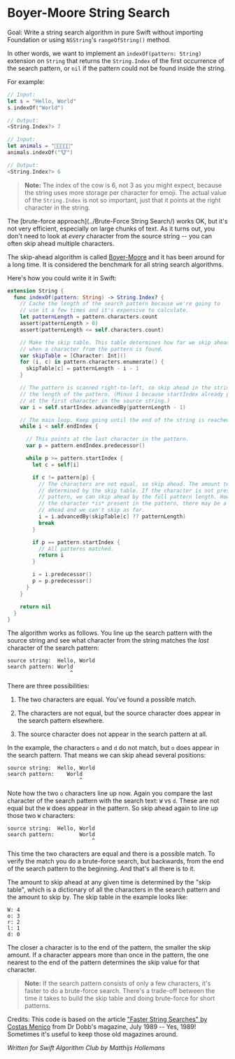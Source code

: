 # Boyer-Moore String Search

Goal: Write a string search algorithm in pure Swift without importing Foundation or using `NSString`'s `rangeOfString()` method. 
 
In other words, we want to implement an `indexOf(pattern: String)` extension on `String` that returns the `String.Index` of the first occurrence of the search pattern, or `nil` if the pattern could not be found inside the string.
 
For example:

```swift
// Input: 
let s = "Hello, World"
s.indexOf("World")

// Output:
<String.Index?> 7

// Input:
let animals = "🐶🐔🐷🐮🐱"
animals.indexOf("🐮")

// Output:
<String.Index?> 6
```

> **Note:** The index of the cow is 6, not 3 as you might expect, because the string uses more storage per character for emoji. The actual value of the `String.Index` is not so important, just that it points at the right character in the string.

The [brute-force approach](../Brute-Force String Search/) works OK, but it's not very efficient, especially on large chunks of text. As it turns out, you don't need to look at *every* character from the source string -- you can often skip ahead multiple characters.

The skip-ahead algorithm is called [Boyer-Moore](https://en.wikipedia.org/wiki/Boyer–Moore_string_search_algorithm) and it has been around for a long time. It is considered the benchmark for all string search algorithms.

Here's how you could write it in Swift:

```swift
extension String {
  func indexOf(pattern: String) -> String.Index? {
    // Cache the length of the search pattern because we're going to
    // use it a few times and it's expensive to calculate.
    let patternLength = pattern.characters.count
    assert(patternLength > 0)
    assert(patternLength <= self.characters.count)

    // Make the skip table. This table determines how far we skip ahead
    // when a character from the pattern is found.
    var skipTable = [Character: Int]()
    for (i, c) in pattern.characters.enumerate() {
      skipTable[c] = patternLength - i - 1
    }

    // The pattern is scanned right-to-left, so skip ahead in the string by
    // the length of the pattern. (Minus 1 because startIndex already points
    // at the first character in the source string.)
    var i = self.startIndex.advancedBy(patternLength - 1)

    // The main loop. Keep going until the end of the string is reached.
    while i < self.endIndex {

      // This points at the last character in the pattern.
      var p = pattern.endIndex.predecessor()

      while p >= pattern.startIndex {
        let c = self[i]

        if c != pattern[p] {
          // The characters are not equal, so skip ahead. The amount to skip is
          // determined by the skip table. If the character is not present in the
          // pattern, we can skip ahead by the full pattern length. However, if
          // the character *is* present in the pattern, there may be a match up
          // ahead and we can't skip as far.
          i = i.advancedBy(skipTable[c] ?? patternLength)
          break
        }

        if p == pattern.startIndex {
          // All patterns matched.
          return i
        }

        i = i.predecessor()
        p = p.predecessor()
      }
    }

    return nil
  }
}
```

The algorithm works as follows. You line up the search pattern with the source string and see what character from the string matches the *last* character of the search pattern:

	source string:  Hello, World
	search pattern: World
	                    ^

There are three possibilities:

1. The two characters are equal. You've found a possible match.

2. The characters are not equal, but the source character does appear in the search pattern elsewhere.

3. The source character does not appear in the search pattern at all.

In the example, the characters `o` and `d` do not match, but `o` does appear in the search pattern. That means we can skip ahead several positions:

	source string:  Hello, World
	search pattern:    World
	                       ^

Note how the two `o` characters line up now. Again you compare the last character of the search pattern with the search text: `W` vs `d`. These are not equal but the `W` does appear in the pattern. So skip ahead again to line up those two `W` characters:

	source string:  Hello, World
	search pattern:        World
	                           ^

This time the two characters are equal and there is a possible match. To verify the match you do a brute-force search, but backwards, from the end of the search pattern to the beginning. And that's all there is to it.

The amount to skip ahead at any given time is determined by the "skip table", which is a dictionary of all the characters in the search pattern and the amount to skip by. The skip table in the example looks like:

	W: 4
	o: 3
	r: 2
	l: 1
	d: 0

The closer a character is to the end of the pattern, the smaller the skip amount. If a character appears more than once in the pattern, the one nearest to the end of the pattern determines the skip value for that character.

> **Note:** If the search pattern consists of only a few characters, it's faster to do a brute-force search. There's a trade-off between the time it takes to build the skip table and doing brute-force for short patterns.

Credits: This code is based on the article ["Faster String Searches" by Costas Menico](http://www.drdobbs.com/database/faster-string-searches/184408171) from Dr Dobb's magazine, July 1989 -- Yes, 1989! Sometimes it's useful to keep those old magazines around.

*Written for Swift Algorithm Club by Matthijs Hollemans*
